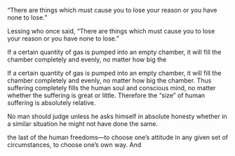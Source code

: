 “There are things which must cause you to lose your reason or you have none to lose.”


Lessing who once said, “There are things which must cause you to lose your reason or you have none to lose.”


If a certain quantity of gas is pumped into an empty chamber, it will fill the chamber completely and evenly, no matter how big the


If a certain quantity of gas is pumped into an empty chamber, it will fill the chamber completely and evenly, no matter how big the chamber. Thus suffering completely fills the human soul and conscious mind, no matter whether the suffering is great or little. Therefore the “size” of human suffering is absolutely relative.


No man should judge unless he asks himself in absolute honesty whether in a similar situation he might not have done the same.


the last of the human freedoms—to choose one’s attitude in any given set of circumstances, to choose one’s own way. And


